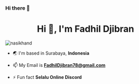 ### Hi there 👋

<!--
**FadhilDjibran/FadhilDjibran** is a ✨ _special_ ✨ repository because its `README.md` (this file) appears on your GitHub profile.

Here are some ideas to get you started:

- 🔭 I’m currently working on ...
- 🌱 I’m currently learning ...
- 👯 I’m looking to collaborate on ...
- 🤔 I’m looking for help with ...
- 💬 Ask me about ...
- 📫 How to reach me: ...
- 😄 Pronouns: ...
- ⚡ Fun fact: ...
--> 
<h1 align="center">Hi 👋, I'm Fadhil Djibran</h1>

<p align="left"> <img src="https://komarev.com/ghpvc/?username=nasikhand&label=Profile%20views&color=0e75b6&style=flat" alt="nasikhand" /> </p>

- 🌏 I'm based in Surabaya, **Indonesia**

- 📫 My Email is **FadhilDjibran78@gmail.com**

- ⚡ Fun fact **Selalu Online Discord**
